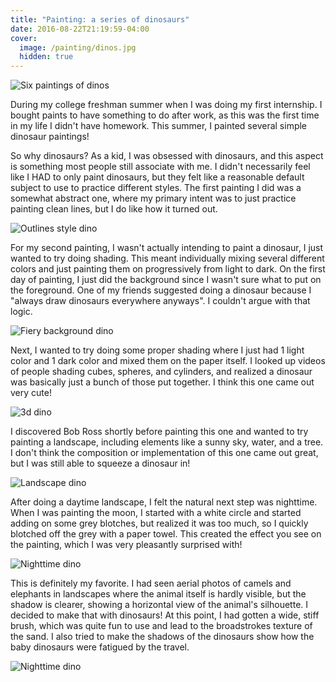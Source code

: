 ```yaml
---
title: "Painting: a series of dinosaurs"
date: 2016-08-22T21:19:59-04:00
cover:
  image: /painting/dinos.jpg
  hidden: true
---
```


![Six paintings of dinos](/painting/dinos.jpg)

During my college freshman summer when I was doing my first internship. I bought paints to have something to do after work, as this was the first time in my life I didn't have homework. This summer, I painted several simple dinosaur paintings!

So why dinosaurs? As a kid, I was obsessed with dinosaurs, and this aspect is something most people still associate with me. I didn't necessarily feel like I HAD to only paint dinosaurs, but they felt like a reasonable default subject to use to practice different styles. The first painting I did was a somewhat abstract one, where my primary intent was to just practice painting clean lines, but I do like how it turned out.

![Outlines style dino](/painting/dino-1.jpg)

For my second painting, I wasn't actually intending to paint a dinosaur, I just wanted to try doing shading. This meant individually mixing several different colors and just painting them on progressively from light to dark. On the first day of painting, I just did the background since I wasn't sure what to put on the foreground. One of my friends suggested doing a dinosaur because I "always draw dinosaurs everywhere anyways". I couldn't argue with that logic. 

![Fiery background dino](/painting/dino-2.jpg)

Next, I wanted to try doing some proper shading where I just had 1 light color and 1 dark color and mixed them on the paper itself. I looked up videos of people shading cubes, spheres, and cylinders, and realized a dinosaur was basically just a bunch of those put together. I think this one came out very cute!

![3d dino](/painting/dino-3.jpg)

 I discovered Bob Ross shortly before painting this one and wanted to try painting a landscape, including elements like a sunny sky, water, and a tree. I don't think the composition or implementation of this one came out great, but I was still able to squeeze a dinosaur in!

![Landscape dino](/painting/dino-4.jpg)

After doing a daytime landscape, I felt the natural next step was nighttime. When I was painting the moon, I started with a white circle and started adding on some grey blotches, but realized it was too much, so I quickly blotched off the grey with a paper towel. This created the effect you see on the painting, which I was very pleasantly surprised with!

![Nighttime dino](/painting/dino-5.jpg)

This is definitely my favorite. I had seen aerial photos of camels and elephants in landscapes where the animal itself is hardly visible, but the shadow is clearer, showing a horizontal view of the animal's silhouette. I decided to make that with dinosaurs! At this point, I had gotten a wide, stiff brush, which was quite fun to use and lead to the broadstrokes texture of the sand. I also tried to make the shadows of the dinosaurs show how the baby dinosaurs were fatigued by the travel. 

![Nighttime dino](/painting/dino-6.jpg)

